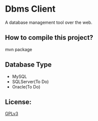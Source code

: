 Dbms Client
====
A database management tool over the web.

How to compile this project?
----
mvn package

Database Type
----
+ MySQL
+ SQLServer(To Do)
+ Oracle(To Do)

License:
----
[GPLv3](http://opensource.org/licenses/GPL-3.0)
